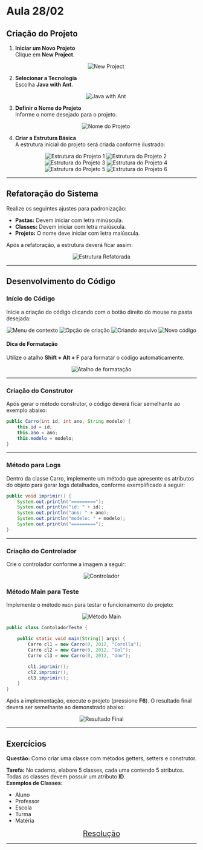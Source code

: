 # Aula 28/02

## Criação do Projeto

1. **Iniciar um Novo Projeto**  
   Clique em **New Project**.
   <div align="center">
     <img src="img/Aula02/img1.png" alt="New Project">
   </div>

2. **Selecionar a Tecnologia**  
   Escolha **Java with Ant**.
   <div align="center">
     <img src="img/Aula02/img2.png" alt="Java with Ant">
   </div>

3. **Definir o Nome do Projeto**  
   Informe o nome desejado para o projeto.
   <div align="center">
     <img src="img/Aula02/img3.png" alt="Nome do Projeto">
   </div>

4. **Criar a Estrutura Básica**  
   A estrutura inicial do projeto será criada conforme ilustrado:
   <div align="center">
     <img src="img/Aula02/img4.png" alt="Estrutura do Projeto 1">
     <img src="img/Aula02/img5.png" alt="Estrutura do Projeto 2">
     <img src="img/Aula02/img6.png" alt="Estrutura do Projeto 3">
     <img src="img/Aula02/img7.png" alt="Estrutura do Projeto 4">
     <img src="img/Aula02/img8.png" alt="Estrutura do Projeto 5">
     <img src="img/Aula02/img9.png" alt="Estrutura do Projeto 6">
   </div>

---

## Refatoração do Sistema

Realize os seguintes ajustes para padronização:

- **Pastas:** Devem iniciar com letra minúscula.  
- **Classes:** Devem iniciar com letra maiúscula.  
- **Projeto:** O nome deve iniciar com letra maiúscula.

Após a refatoração, a estrutura deverá ficar assim:
<div align="center">
  <img src="img/Aula02/img10.png" alt="Estrutura Refatorada">
</div>

---

## Desenvolvimento do Código

### Início do Código

Inicie a criação do código clicando com o botão direito do mouse na pasta desejada:
<div align="center">
  <img src="img/Aula02/img11.png" alt="Menu de contexto">
  <img src="img/Aula02/img12.png" alt="Opção de criação">
  <img src="img/Aula02/img13.png" alt="Criando arquivo">
  <img src="img/Aula02/img14.png" alt="Novo código">
</div>

#### Dica de Formatação
Utilize o atalho **Shift + Alt + F** para formatar o código automaticamente.
<div align="center">
  <img src="img/Aula02/img15.png" alt="Atalho de formatação">
</div>

---

### Criação do Construtor

Após gerar o método construtor, o código deverá ficar semelhante ao exemplo abaixo:

```java
public Carro(int id, int ano, String modelo) {
    this.id = id;
    this.ano = ano;
    this.modelo = modelo;
}
```

---

### Método para Logs

Dentro da classe Carro, implemente um método que apresente os atributos do objeto para gerar logs detalhados, conforme exemplificado a seguir:

```java
public void imprimir() {
    System.out.println("=========");
    System.out.println("id: " + id);
    System.out.println("ano: " + ano);
    System.out.println("modelo: " + modelo);
    System.out.println("=========");
}
```

---

### Criação do Controlador

Crie o controlador conforme a imagem a seguir:
<div align="center">
  <img src="img/Aula02/img16.png" alt="Controlador">
</div>

### Método Main para Teste

Implemente o método `main` para testar o funcionamento do projeto:
<div align="center">
  <img src="img/Aula02/img17.png" alt="Método Main">
</div>

```java
public class ContoladorTeste {

    public static void main(String[] args) {
        Carro cl1 = new Carro(0, 2012, "Corolla");
        Carro cl2 = new Carro(0, 2012, "Gol");
        Carro cl3 = new Carro(0, 2012, "Uno");

        cl1.imprimir();
        cl2.imprimir();
        cl3.imprimir();
    }
}
```

Após a implementação, execute o projeto (pressione **F6**). O resultado final deverá ser semelhante ao demonstrado abaixo:
<div align="center">
  <img src="img/Aula02/img18.png" alt="Resultado Final">
</div>

---

## Exercícios

**Questão:** Como criar uma classe com métodos getters, setters e construtor.

**Tarefa:** No caderno, elabore 5 classes, cada uma contendo 5 atributos. Todas as classes devem possuir um atributo **ID**.  
**Exemplos de Classes:**
- Aluno
- Professor
- Escola
- Turma
- Matéria

<div style="text-align: center; font-size: 20px;">
  <a href="../exercicios/Exercicio01.md">Resolução</a>
</div>


---
